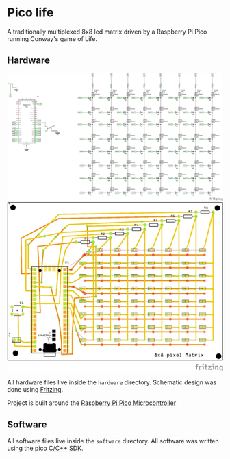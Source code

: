 # Pico life

A traditionally multiplexed 8x8 led matrix driven by a Raspberry Pi Pico running Conway's game of Life.

## Hardware

![Image of Schematic](./hardware/PixelArray_schem.png)
![Image of PCB design](./hardware/PixelArray_pcb.jpg)

All hardware files live inside the `hardware` directory. Schematic design was done using
[Fritzing](https://fritzing.org/).

Project is built around the [Raspberry Pi Pico
Microcontroller](https://www.raspberrypi.com/documentation/microcontrollers/raspberry-pi-pico.html#technical-specification)

## Software

All software files live inside the `software` directory. All software was written using the pico
[C/C++ SDK](https://www.raspberrypi.com/documentation/microcontrollers/c_sdk.html).


